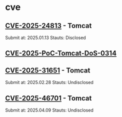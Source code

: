 # cve
## [CVE-2025-24813](https://github.com/gregk4sec/CVE-2025-24813) - Tomcat
Submit at: 2025.01.13
Stauts: Disclosed

## [CVE-2025-PoC-Tomcat-DoS-0314](https://github.com/gregk4sec/CVE-2025-PoC-Tomcat-DoS-0314)
## [CVE-2025-31651](https://github.com/gregk4sec/CVE-2025-31651) - Tomcat
Submit at: 2025.02.28
Stauts: Undisclosed

## [CVE-2025-46701](https://github.com/gregk4sec/CVE-2025-46701) - Tomcat
Submit at: 2025.04.09
Stauts: Undisclosed

